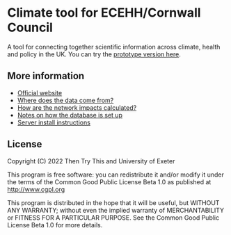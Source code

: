 # Climate tool for ECEHH/Cornwall Council

A tool for connecting together scientific information across climate,
health and policy in the UK. You can try the [prototype version
here](https://lcat.uk/).

## More information

* [Official website](http://lcat.uk)
* [Where does the data come from?](docs/sources.md)
* [How are the network impacts calculated?](docs/network.md)
* [Notes on how the database is set up](docs/building.md)
* [Server install instructions](docs/install.md)

## License

Copyright (C) 2022 Then Try This and University of Exeter

This program is free software: you can redistribute it and/or modify
it under the terms of the Common Good Public License Beta 1.0 as
published at http://www.cgpl.org

This program is distributed in the hope that it will be useful,
but WITHOUT ANY WARRANTY; without even the implied warranty of
MERCHANTABILITY or FITNESS FOR A PARTICULAR PURPOSE.  See the
Common Good Public License Beta 1.0 for more details.
